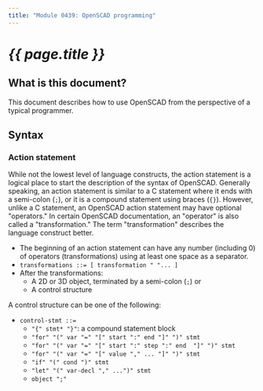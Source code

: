 ```yaml
---
title: "Module 0439: OpenSCAD programming"
---
```


# _{{ page.title }}_

## What is this document?

This document describes how to use OpenSCAD from the perspective of a typical programmer.

## Syntax

### Action statement

While not the lowest level of language constructs, the action statement is a logical place to start the description of the syntax of OpenSCAD. Generally speaking, an action statement is similar to a C statement where it ends with a semi-colon (`;`), or it is a compound statement using braces (`{}`). However, unlike a C statement, an OpenSCAD action statement may have optional "operators." In certain OpenSCAD documentation, an "operator" is also called a "transformation." The term "transformation" describes the language construct better.

* The beginning of an action statement can have any number (including 0) of operators (transformations) using at least one space as a separator.
* `transformations ::= [ transformation " "... ]`
* After the transformations:
  *  A 2D or 3D object, terminated by a semi-colon (`;`) or
  *  A control structure

A control structure can be one of the following:

* `control-stmt ::=`
  * `"{" stmt* "}"`: a compound statement block
  * `"for" "(" var "=" "[" start ":" end "]" ")" stmt`
  * `"for" "(" var "=" "[" start ":" step ":" end  "]" ")" stmt`
  * `"for" "(" var "=" "[" value "," ... "]" ")" stmt`
  * `"if" "(" cond ")" stmt`
  * `"let" "(" var-decl "," ...")" stmt`
  * `object ";"`

